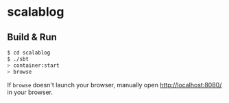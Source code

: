 # scalablog #

## Build & Run ##

```sh
$ cd scalablog
$ ./sbt
> container:start
> browse
```

If `browse` doesn't launch your browser, manually open [http://localhost:8080/](http://localhost:8080/) in your browser.
